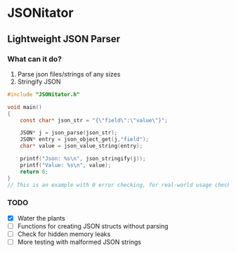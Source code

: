 # JSONitator
## Lightweight JSON Parser

### What can it do?
1. Parse json files/strings of any sizes
2. Stringify JSON

```c
#include "JSONitator.h"

void main()
{
    const char* json_str = "{\"field\":\"value\"}";

    JSON* j = json_parse(json_str);
    JSON* entry = json_object_get(j,"field");
    char* value = json_value_string(entry);

    printf("Json: %s\n", json_stringify(j));
    printf("Value: %s\n", value);
    return 0;
}
// This is an example with 0 error checking, for real-world usage check example.c
```

### TODO
- [x] Water the plants
- [ ] Functions for creating JSON structs without parsing
- [ ] Check for hidden memory leaks
- [ ] More testing with malformed JSON strings